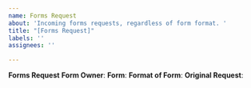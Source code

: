 ```yaml
---
name: Forms Request
about: 'Incoming forms requests, regardless of form format. '
title: "[Forms Request]"
labels: ''
assignees: ''

---
```


**Forms Request**
**Form Owner**:
**Form**:
**Format of Form**:
**Original Request**:
